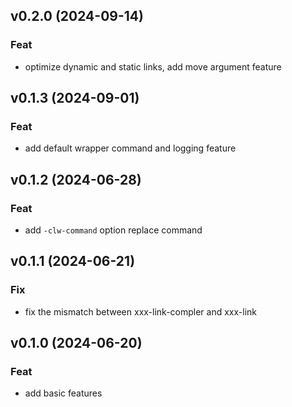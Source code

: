 ## v0.2.0 (2024-09-14)

### Feat

- optimize dynamic and static links, add move argument feature

## v0.1.3 (2024-09-01)

### Feat

- add default wrapper command and logging feature

## v0.1.2 (2024-06-28)

### Feat

- add `-clw-command` option replace command

## v0.1.1 (2024-06-21)

### Fix

- fix the mismatch between xxx-link-compler and xxx-link

## v0.1.0 (2024-06-20)

### Feat

- add basic features

